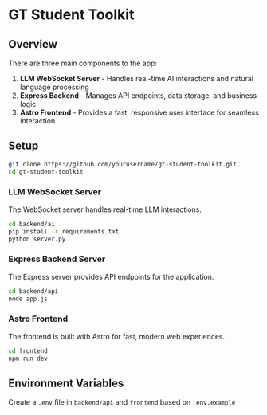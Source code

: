 # GT Student Toolkit

## Overview

There are three main components to the app:

1. **LLM WebSocket Server** - Handles real-time AI interactions and natural language processing
2. **Express Backend** - Manages API endpoints, data storage, and business logic
3. **Astro Frontend** - Provides a fast, responsive user interface for seamless interaction

## Setup

```bash
git clone https://github.com/yourusername/gt-student-toolkit.git
cd gt-student-toolkit
```

### LLM WebSocket Server
The WebSocket server handles real-time LLM interactions.

```bash
cd backend/ai
pip install -r requirements.txt
python server.py
```

### Express Backend Server
The Express server provides API endpoints for the application.

```bash
cd backend/api
node app.js
```

### Astro Frontend
The frontend is built with Astro for fast, modern web experiences.

```bash
cd frontend
npm run dev
```

## Environment Variables

Create a `.env` file in `backend/api` and `frontend` based on `.env.example`